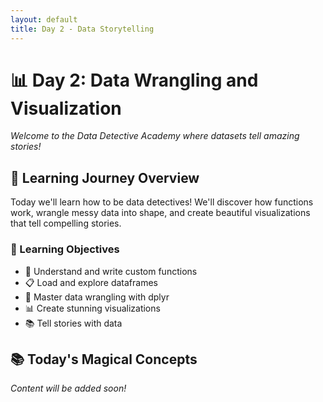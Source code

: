 ```yaml
---
layout: default
title: Day 2 - Data Storytelling
---
```


# 📊 Day 2: Data Wrangling and Visualization

*Welcome to the Data Detective Academy where datasets tell amazing stories!*

## 🔮 Learning Journey Overview

Today we'll learn how to be data detectives! We'll discover how functions work, wrangle messy data into shape, and create beautiful visualizations that tell compelling stories.

### 🎯 Learning Objectives
- 🔧 Understand and write custom functions
- 📋 Load and explore dataframes
- 🧹 Master data wrangling with dplyr
- 📊 Create stunning visualizations
- 📚 Tell stories with data

## 📚 Today's Magical Concepts

*Content will be added soon!*
